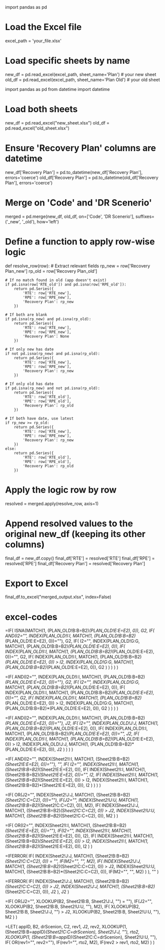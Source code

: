 import pandas as pd

# Load the Excel file
excel_path = 'your_file.xlsx'

# Load specific sheets by name
new_df = pd.read_excel(excel_path, sheet_name='Plan')      # your new sheet
old_df = pd.read_excel(excel_path, sheet_name='Plan Old')  # your old sheet


import pandas as pd
from datetime import datetime

# Load both sheets
new_df = pd.read_excel("new_sheet.xlsx")
old_df = pd.read_excel("old_sheet.xlsx")

# Ensure 'Recovery Plan' columns are datetime
new_df['Recovery Plan'] = pd.to_datetime(new_df['Recovery Plan'], errors='coerce')
old_df['Recovery Plan'] = pd.to_datetime(old_df['Recovery Plan'], errors='coerce')

# Merge on 'Code' and 'DR Scenerio'
merged = pd.merge(new_df, old_df, on=['Code', 'DR Scenerio'], suffixes=('_new', '_old'), how='left')

# Define a function to apply row-wise logic
def resolve_row(row):
    # Extract relevant fields
    rp_new = row['Recovery Plan_new']
    rp_old = row['Recovery Plan_old']

    # If no match found in old (app doesn't exist)
    if pd.isna(row['RTE_old']) and pd.isna(row['RPE_old']):
        return pd.Series({
            'RTE': row['RTE_new'],
            'RPE': row['RPE_new'],
            'Recovery Plan': rp_new
        })

    # If both are blank
    if pd.isna(rp_new) and pd.isna(rp_old):
        return pd.Series({
            'RTE': row['RTE_new'],
            'RPE': row['RPE_new'],
            'Recovery Plan': None
        })

    # If only new has date
    if not pd.isna(rp_new) and pd.isna(rp_old):
        return pd.Series({
            'RTE': row['RTE_new'],
            'RPE': row['RPE_new'],
            'Recovery Plan': rp_new
        })

    # If only old has date
    if pd.isna(rp_new) and not pd.isna(rp_old):
        return pd.Series({
            'RTE': row['RTE_old'],
            'RPE': row['RPE_old'],
            'Recovery Plan': rp_old
        })

    # If both have date, use latest
    if rp_new >= rp_old:
        return pd.Series({
            'RTE': row['RTE_new'],
            'RPE': row['RPE_new'],
            'Recovery Plan': rp_new
        })
    else:
        return pd.Series({
            'RTE': row['RTE_old'],
            'RPE': row['RPE_old'],
            'Recovery Plan': rp_old
        })

# Apply the logic row by row
resolved = merged.apply(resolve_row, axis=1)

# Append resolved values to the original new_df (keeping its other columns)
final_df = new_df.copy()
final_df['RTE'] = resolved['RTE']
final_df['RPE'] = resolved['RPE']
final_df['Recovery Plan'] = resolved['Recovery Plan']

# Export to Excel
final_df.to_excel("merged_output.xlsx", index=False)






# excel-codes
=IF(
  ISNA(MATCH(1, (PLAN_OLD!B:B=B2)*(PLAN_OLD!E:E=E2), 0)),
  G2,
  IF(
    AND(I2="", INDEX(PLAN_OLD!I:I, MATCH(1, (PLAN_OLD!B:B=B2)*(PLAN_OLD!E:E=E2), 0))=""),
    G2,
    IF(
      I2="",
      INDEX(PLAN_OLD!G:G, MATCH(1, (PLAN_OLD!B:B=B2)*(PLAN_OLD!E:E=E2), 0)),
      IF(
        INDEX(PLAN_OLD!I:I, MATCH(1, (PLAN_OLD!B:B=B2)*(PLAN_OLD!E:E=E2), 0))="",
        G2,
        IF(
          INDEX(PLAN_OLD!I:I, MATCH(1, (PLAN_OLD!B:B=B2)*(PLAN_OLD!E:E=E2), 0)) > I2,
          INDEX(PLAN_OLD!G:G, MATCH(1, (PLAN_OLD!B:B=B2)*(PLAN_OLD!E:E=E2), 0)),
          G2
        )
      )
    )
  )
)


=IF(
  AND(I2="", INDEX(PLAN_OLD!I:I, MATCH(1, (PLAN_OLD!B:B=B2)*(PLAN_OLD!E:E=E2), 0))=""),
  G2,
  IF(
    I2="",
    INDEX(PLAN_OLD!G:G, MATCH(1, (PLAN_OLD!B:B=B2)*(PLAN_OLD!E:E=E2), 0)),
    IF(
      INDEX(PLAN_OLD!I:I, MATCH(1, (PLAN_OLD!B:B=B2)*(PLAN_OLD!E:E=E2), 0))="",
      G2,
      IF(
        INDEX(PLAN_OLD!I:I, MATCH(1, (PLAN_OLD!B:B=B2)*(PLAN_OLD!E:E=E2), 0)) > I2,
        INDEX(PLAN_OLD!G:G, MATCH(1, (PLAN_OLD!B:B=B2)*(PLAN_OLD!E:E=E2), 0)),
        G2
      )
    )
  )
)




=IF(
  AND(I2="", INDEX(PLAN_OLD!I:I, MATCH(1, (PLAN_OLD!B:B=B2)*(PLAN_OLD!E:E=E2), 0))=""),
  J2,
  IF(
    I2="",
    INDEX(PLAN_OLD!J:J, MATCH(1, (PLAN_OLD!B:B=B2)*(PLAN_OLD!E:E=E2), 0)),
    IF(
      INDEX(PLAN_OLD!I:I, MATCH(1, (PLAN_OLD!B:B=B2)*(PLAN_OLD!E:E=E2), 0))="",
      J2,
      IF(
        INDEX(PLAN_OLD!I:I, MATCH(1, (PLAN_OLD!B:B=B2)*(PLAN_OLD!E:E=E2), 0)) > I2,
        INDEX(PLAN_OLD!J:J, MATCH(1, (PLAN_OLD!B:B=B2)*(PLAN_OLD!E:E=E2), 0)),
        J2
      )
    )
  )
)


=IF(
  AND(I2="", INDEX(Sheet2!I:I, MATCH(1, (Sheet2!B:B=B2)*(Sheet2!E:E=E2), 0))=""),
  "",
  IF(
    I2="",
    INDEX(Sheet2!I:I, MATCH(1, (Sheet2!B:B=B2)*(Sheet2!E:E=E2), 0)),
    IF(
      INDEX(Sheet2!I:I, MATCH(1, (Sheet2!B:B=B2)*(Sheet2!E:E=E2), 0))="",
      I2,
      IF(
        INDEX(Sheet2!I:I, MATCH(1, (Sheet2!B:B=B2)*(Sheet2!E:E=E2), 0)) > I2,
        INDEX(Sheet2!I:I, MATCH(1, (Sheet2!B:B=B2)*(Sheet2!E:E=E2), 0)),
        I2
      )
    )
  )
)


=IF(
  OR(J2="", INDEX(Sheet2!J:J, MATCH(1, (Sheet2!B:B=B2)*(Sheet2!C:C=C2), 0))=""),
  IF(J2="", INDEX(Sheet2!U:U, MATCH(1, (Sheet2!B:B=B2)*(Sheet2!C:C=C2), 0)), M2),
  IF(
    INDEX(Sheet2!J:J, MATCH(1, (Sheet2!B:B=B2)*(Sheet2!C:C=C2), 0)) > J2,
    INDEX(Sheet2!U:U, MATCH(1, (Sheet2!B:B=B2)*(Sheet2!C:C=C2), 0)),
    M2
  )
)

=IF(
  OR(I2="", INDEX(Sheet2!I:I, MATCH(1, (Sheet2!B:B=B2)*(Sheet2!E:E=E2), 0))=""),
  IF(I2="", INDEX(Sheet2!I:I, MATCH(1, (Sheet2!B:B=B2)*(Sheet2!E:E=E2), 0)), I2),
  IF(
    INDEX(Sheet2!I:I, MATCH(1, (Sheet2!B:B=B2)*(Sheet2!E:E=E2), 0)) > I2,
    INDEX(Sheet2!I:I, MATCH(1, (Sheet2!B:B=B2)*(Sheet2!E:E=E2), 0)),
    I2
  )
)



=IFERROR(
  IF(
    INDEX(Sheet2!J:J, MATCH(1, (Sheet2!B:B=B2)*(Sheet2!C:C=C2), 0)) = "",
    IF(M2="", "", M2),
    IF(
      INDEX(Sheet2!J:J, MATCH(1, (Sheet2!B:B=B2)*(Sheet2!C:C=C2), 0)) > J2,
      INDEX(Sheet2!U:U, MATCH(1, (Sheet2!B:B=B2)*(Sheet2!C:C=C2), 0)),
      IF(M2="", "", M2)
    )
  ),
  ""
)


=IFERROR(
  IF(
    INDEX(Sheet2!J:J, MATCH(1, (Sheet2!B:B=B2)*(Sheet2!C:C=C2), 0)) > J2,
    INDEX(Sheet2!J:J, MATCH(1, (Sheet2!B:B=B2)*(Sheet2!C:C=C2), 0)),
    J2
  ),
  J2
)


=IF(
  OR(J2="", XLOOKUP(B2, Sheet2!B:B, Sheet2!J:J, "") = ""),
  IF(J2="", XLOOKUP(B2, Sheet2!B:B, Sheet2!U:U, ""), M2),
  IF(
    XLOOKUP(B2, Sheet2!B:B, Sheet2!J:J, "") > J2,
    XLOOKUP(B2, Sheet2!B:B, Sheet2!U:U, ""),
    M2
  )
)

=LET(
  appID, B2,
  drScenion, C2,
  rev1, J2,
  rev2, XLOOKUP(1, (Sheet2!B:B=appID)*(Sheet2!C:C=drScenion), Sheet2!J:J, ""),
  rto2, XLOOKUP(1, (Sheet2!B:B=appID)*(Sheet2!C:C=drScenion), Sheet2!U:U, ""),
  IF(
    OR(rev1="", rev2=""),
    IF(rev1="", rto2, M2),
    IF(rev2 > rev1, rto2, M2)
  )
)

